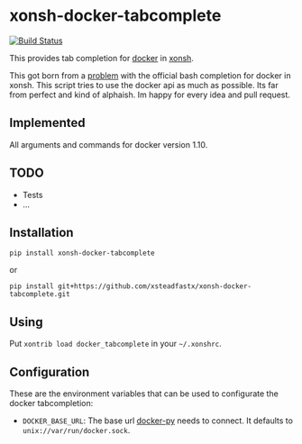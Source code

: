 # xonsh-docker-tabcomplete
[![Build Status](https://travis-ci.org/xsteadfastx/xonsh-docker-tabcomplete.svg?branch=master)](https://travis-ci.org/xsteadfastx/xonsh-docker-tabcomplete)

This provides tab completion for [docker](https://www.docker.com/) in [xonsh](http://xon.).

This got born from a [problem](https://github.com/xonsh/xonsh/issues/1429) with the official bash completion for docker in xonsh. This script tries to use the docker api as much as possible. Its far from perfect and kind of alphaish. Im happy for every idea and pull request.

## Implemented

All arguments and commands for docker version 1.10.

## TODO

- Tests
- ...

## Installation

`pip install xonsh-docker-tabcomplete`

or

`pip install git+https://github.com/xsteadfastx/xonsh-docker-tabcomplete.git`

## Using

Put `xontrib load docker_tabcomplete` in your `~/.xonshrc`.

## Configuration

These are the environment variables that can be used to configurate the docker tabcompletion:

- `DOCKER_BASE_URL`: The base url [docker-py](https://github.com/docker/docker-py) needs to connect. It defaults to `unix://var/run/docker.sock`.
